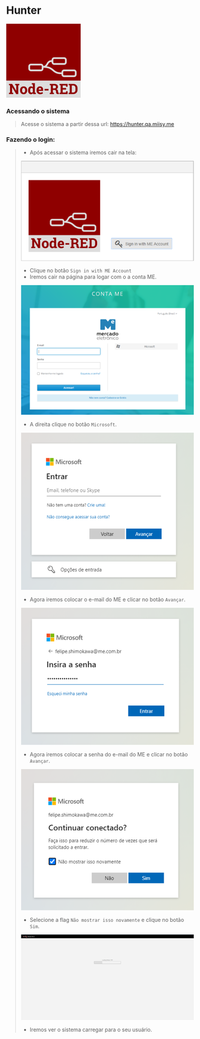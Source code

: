 # Hunter
<img src="img/logo/Node-RED.png" width="200" alt="ME">

### Acessando o sistema
> Acesse o sistema a partir dessa url: https://hunter.qa.miisy.me

### Fazendo o login:
> - Após acessar o sistema iremos cair na tela:
>
> <img src="img/login/Login-01.png" alt="Login-01">
>
> - Clique no botão `Sign in with ME Account`
> - Iremos cair na página para logar com o a conta ME.
>
> <img src="img/login/Login-02.png" alt="Login-02">
>
> - A direita clique no botão `Microsoft`.
>
> <img src="img/login/Login-03.png" alt="Login-03">
>
> - Agora iremos colocar o e-mail do ME e clicar no botão `Avançar`.
>
> <img src="img/login/Login-04.png" alt="Login-04">
>
> - Agora iremos colocar a senha do e-mail do ME e clicar no botão `Avançar`.
>
> <img src="img/login/Login-05.png" alt="Login-05">
>
> - Selecione a flag `Não mostrar isso novamente` e clique no botão `Sim`.
>
> <img src="img/login/Login-06.png" alt="Login-06">
>
> - Iremos ver o sistema carregar para o seu usuário.


